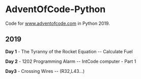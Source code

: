 # AdventOfCode-Python

Code for www.adventofcode.com in Python 2019.

## 2019

**Day 1** - The Tyranny of the Rocket Equation -- Calculate Fuel

**Day 2** - 1202 Programming Alarm -- IntCode computer - Part 1

**Day3** - Crossing Wires -- (R32,L43...)